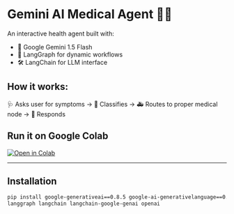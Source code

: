 # Gemini AI Medical Agent 🤖🏥

An interactive health agent built with:
- 🧠 Google Gemini 1.5 Flash
- 🔄 LangGraph for dynamic workflows
- 🛠️ LangChain for LLM interface

## How it works:
🩺 Asks user for symptoms → 🧠 Classifies → 🚑 Routes to proper medical node → 📢 Responds

## Run it on Google Colab
[![Open in Colab](https://colab.research.google.com/assets/colab-badge.svg)](YOUR_COLAB_LINK_HERE)

---

## Installation

```bash
pip install google-generativeai==0.8.5 google-ai-generativelanguage==0.6.15 \
langgraph langchain langchain-google-genai openai

